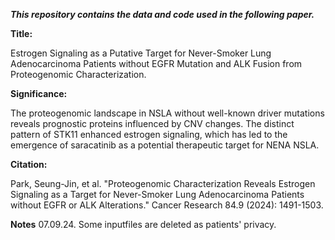 

_**This repository contains the data and code used in the following paper.**_

**Title:**

Estrogen Signaling as a Putative Target for Never-Smoker Lung Adenocarcinoma Patients without EGFR Mutation and ALK Fusion from Proteogenomic Characterization.

**Significance:** 

The proteogenomic landscape in NSLA without well-known driver mutations reveals prognostic proteins influenced by CNV changes. The distinct pattern of STK11 enhanced estrogen signaling, which has led to the emergence of saracatinib as a potential therapeutic target for NENA NSLA.

**Citation:**

Park, Seung-Jin, et al. "Proteogenomic Characterization Reveals Estrogen Signaling as a Target for Never-Smoker Lung Adenocarcinoma Patients without EGFR or ALK Alterations." Cancer Research 84.9 (2024): 1491-1503.

**Notes**
07.09.24. Some inputfiles are deleted as patients' privacy. 
